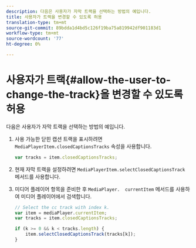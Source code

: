 ```yaml
---
description: 다음은 사용자가 자막 트랙을 선택하는 방법의 예입니다.
title: 사용자가 트랙을 변경할 수 있도록 허용
translation-type: tm+mt
source-git-commit: 89bdda1d4bd5c126f19ba75a819942df901183d1
workflow-type: tm+mt
source-wordcount: '77'
ht-degree: 0%

---
```



# 사용자가 트랙{#allow-the-user-to-change-the-track}을 변경할 수 있도록 허용

다음은 사용자가 자막 트랙을 선택하는 방법의 예입니다.

1. 사용 가능한 닫힌 캡션 트랙을 표시하려면 `MediaPlayerItem.closedCaptionsTracks` 속성을 사용합니다.

   ```js
   var tracks = item.closedCaptionsTracks;
   ```

1. 현재 자막 트랙을 설정하려면 `MediaPlayerItem.selectClosedCaptionsTrack` 메서드를 사용합니다.
1. 미디어 플레이어 항목을 준비한 후 ` MediaPlayer.  currentItem ` 메서드를 사용하여 미디어 플레이어에서 검색합니다.

   ```js
   // Select the cc track with index k. 
   var item = mediaPlayer.currentItem;     
   var tracks = item.closedCaptionsTracks; 
   
   if (k >= 0 && k < tracks.length) { 
       item.selectClosedCaptionsTrack(tracks[k]); 
   }
   ```

